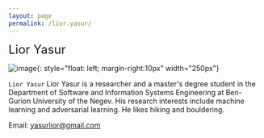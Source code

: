 ```yaml
---
layout: page
permalink: /lior.yasur/
---
```


 <font size="5">Lior Yasur</font>

![image]({{site.baseurl}}/assets/members/lior.yasur.png){: style="float: left; margin-right:10px" width="250px"} 

`Lior Yasur` Lior Yasur is a researcher and a master's degree student in the Department of Software and Information Systems Engineering at Ben-Gurion University of the Negev. His research interests include machine learning and adversarial learning.
He likes hiking and bouldering.

Email: [yasurlior@gmail.com](mailto:yasurlior@gmail.com)


